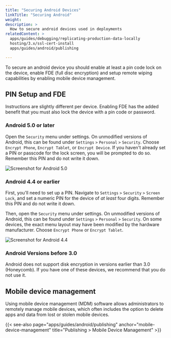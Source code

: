 ```yaml
---
title: "Securing Android Devices"
linkTitle: "Securing Android"
weight: 
description: >
  How to secure android devices used in deployments
relatedContent: >
  apps/guides/debugging/replicating-production-data-locally
  hosting/3.x/ssl-cert-install
  apps/guides/android/publishing

---
```


To secure an android device you should enable at least a pin code lock on the device, enable FDE (full disc encryption) and setup remote wiping capabilities by enabling mobile device management.

## PIN Setup and FDE

Instructions are slightly different per device. Enabling FDE has the added benefit that you must also lock the device with a pin code or password.

### Android 5.0 or later

Open the `Security` menu under settings. On unmodified versions of Android, this
can be found under `Settings` `>` `Personal` `>` `Security`. Choose `Encrypt
Phone`, `Encrypt Tablet`, or `Encrypt Device`. If you haven't already set a PIN
or passcode for the lock screen, you will be prompted to do so. Remember this
PIN and do not write it down.

![Screenshot for Android 5.0](encrypt-50.jpg)

### Android 4.4 or earlier

First, you'll need to set up a PIN. Navigate to `Settings` `>` `Security` `>`
`Screen Lock`, and set a numeric PIN for the device of *at least* four digits.
Remember this PIN and do not write it down.

Then, open the `Security` menu under settings. On unmodified versions of
Android, this can be found under `Settings` `>` `Personal` `>` `Security`.
On some devices, the exact menu layout may have been modified by the hardware
manufacturer. Choose `Encrypt Phone` or `Encrypt Tablet`.

![Screenshot for Android 4.4](encrypt-44.jpg)

### Android Versions before 3.0

Android does not support disk encryption in versions earlier than 3.0
(Honeycomb). If you have one of these devices, we recommend that you do not use it.

## Mobile device management

Using mobile device management (MDM) software allows administrators to remotely manage mobile devices, which often includes the option to delete apps and data from lost or stolen mobile devices.

{{< see-also page="apps/guides/android/publishing" anchor="mobile-device-management" title="Publishing > Mobile Device Management" >}}
